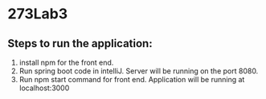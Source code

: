 # 273Lab3
## Steps to run the application:
1. install npm for the front end.
2. Run spring boot code in intelliJ. Server will be running on the port 8080.
3. Run npm start command for front end. Application will be running at localhost:3000
